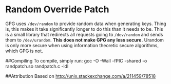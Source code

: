# Random Override Patch
GPG uses `/dev/random` to provide random data when generating keys. Thing is, this makes it take significantly longer to do this than it needs to be. This is a small library that redirects all requests going to `/dev/random` and sends them to `/dev/urandom`. **This does not make GPG any less secure.** Urandom is only more secure when using information theoretic secure algorithms, which GPG is not.

##Compiling
To compile, simply run:
    gcc -O -Wall -fPIC -shared -o randpatch.so randpatch.c -ldl

##Attribution
Based on http://unix.stackexchange.com/a/211459/78518
